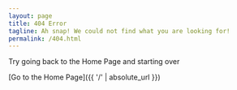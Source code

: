 ```yaml
---
layout: page
title: 404 Error
tagline: Ah snap! We could not find what you are looking for!
permalink: /404.html
---
```


Try going back to the Home Page and starting over

[Go to the Home Page]({{ '/' | absolute_url }})
